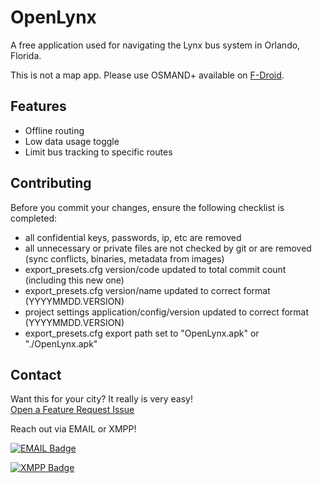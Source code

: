 # OpenLynx

A free application used for navigating the Lynx bus system in Orlando, Florida.

This is not a map app. Please use OSMAND+ available on [F-Droid](https://f-droid.org/en/packages/net.osmand.plus/).

## Features
- Offline routing
- Low data usage toggle
- Limit bus tracking to specific routes


## Contributing
Before you commit your changes, ensure the following checklist is completed:

- all confidential keys, passwords, ip, etc are removed
- all unnecessary or private files are not checked by git or are removed (sync conflicts, binaries, metadata from images)
- export_presets.cfg version/code updated to total commit count (including this new one)
- export_presets.cfg version/name updated to correct format (YYYYMMDD.VERSION)
- project settings application/config/version updated to correct format (YYYYMMDD.VERSION)
- export_presets.cfg export path set to "OpenLynx.apk" or "./OpenLynx.apk"

## Contact
Want this for your city? It really is very easy! 
<br>
[Open a Feature Request Issue](https://codeberg.org/JumpingPants/OpenLynx/issues/new)

Reach out via EMAIL or XMPP!

[![EMAIL Badge](https://img.shields.io/badge/wyatt.agathe@mailfence.com-005FF9?logo=minutemailer&logoColor=fff&style=flat)](mailto:wyatt.agathe@mailfence.com)

[![XMPP Badge](https://img.shields.io/badge/wa_services@chatterboxtown.us-6A5FBB?logo=jabber&logoColor=fff&style=flat)](xmpp:wa_services@chatterboxtown.us)
